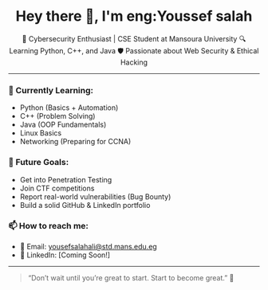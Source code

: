 <h1 align="center">Hey there 👋, I'm eng:Youssef salah  </h1>

<p align="center">
🚀 Cybersecurity Enthusiast | CSE Student at Mansoura University  
🔍 Learning Python, C++, and Java  
🛡️ Passionate about Web Security & Ethical Hacking  
</p>

---

### 🧠 Currently Learning:
- Python (Basics + Automation)
- C++ (Problem Solving)
- Java (OOP Fundamentals)
- Linux Basics
- Networking (Preparing for CCNA)

### 🎯 Future Goals:
- Get into Penetration Testing
- Join CTF competitions
- Report real-world vulnerabilities (Bug Bounty)
- Build a solid GitHub & LinkedIn portfolio

### 📫 How to reach me:
- 📧 Email: yousefsalahali@std.mans.edu.eg
- 🔗 LinkedIn: [Coming Soon!]

---

> “Don’t wait until you’re great to start. Start to become great.” 💪
